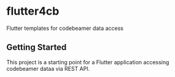 # flutter4cb

Flutter templates for codebeamer data access

## Getting Started

This project is a starting point for a Flutter application accessing codebeamer dataa via REST API.


